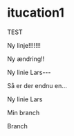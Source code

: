 # itucation1
TEST

Ny linje!!!!!!!



Ny ændring!!

Ny linie Lars---

Så er der endnu en...

Ny linie Lars


Min branch


Branch

